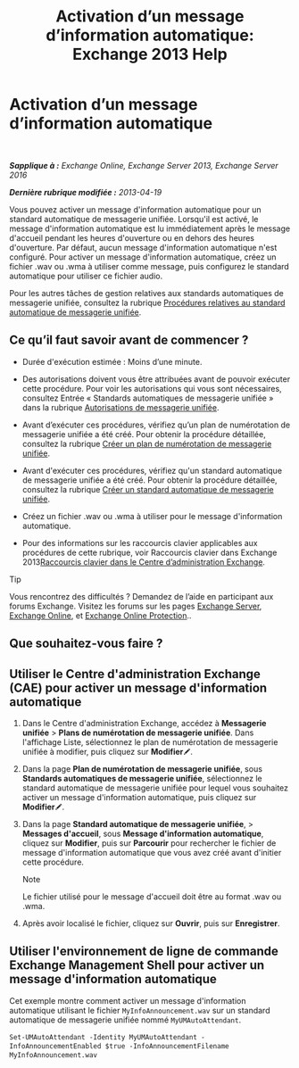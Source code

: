 ﻿---
title: 'Activation d’un message d’information automatique: Exchange 2013 Help'
TOCTitle: Activation d’un message d’information automatique
ms:assetid: 07f6c13e-3781-4127-9321-f0f85f054259
ms:mtpsurl: https://technet.microsoft.com/fr-fr/library/Bb266918(v=EXCHG.150)
ms:contentKeyID: 50555340
ms.date: 05/23/2018
mtps_version: v=EXCHG.150
ms.translationtype: MT
---

# Activation d’un message d’information automatique

 

_**Sapplique à :** Exchange Online, Exchange Server 2013, Exchange Server 2016_

_**Dernière rubrique modifiée :** 2013-04-19_

Vous pouvez activer un message d'information automatique pour un standard automatique de messagerie unifiée. Lorsqu'il est activé, le message d'information automatique est lu immédiatement après le message d'accueil pendant les heures d'ouverture ou en dehors des heures d'ouverture. Par défaut, aucun message d'information automatique n'est configuré. Pour activer un message d'information automatique, créez un fichier .wav ou .wma à utiliser comme message, puis configurez le standard automatique pour utiliser ce fichier audio.

Pour les autres tâches de gestion relatives aux standards automatiques de messagerie unifiée, consultez la rubrique [Procédures relatives au standard automatique de messagerie unifiée](um-auto-attendant-procedures-exchange-2013-help.md).

## Ce qu’il faut savoir avant de commencer ?

  - Durée d'exécution estimée : Moins d’une minute.

  - Des autorisations doivent vous être attribuées avant de pouvoir exécuter cette procédure. Pour voir les autorisations qui vous sont nécessaires, consultez Entrée « Standards automatiques de messagerie unifiée » dans la rubrique [Autorisations de messagerie unifiée](unified-messaging-permissions-exchange-2013-help.md).

  - Avant d’exécuter ces procédures, vérifiez qu’un plan de numérotation de messagerie unifiée a été créé. Pour obtenir la procédure détaillée, consultez la rubrique [Créer un plan de numérotation de messagerie unifiée](create-a-um-dial-plan-exchange-2013-help.md).

  - Avant d'exécuter ces procédures, vérifiez qu'un standard automatique de messagerie unifiée a été créé. Pour obtenir la procédure détaillée, consultez la rubrique [Créer un standard automatique de messagerie unifiée](create-a-um-auto-attendant-exchange-2013-help.md).

  - Créez un fichier .wav ou .wma à utiliser pour le message d'information automatique.

  - Pour des informations sur les raccourcis clavier applicables aux procédures de cette rubrique, voir Raccourcis clavier dans Exchange 2013[Raccourcis clavier dans le Centre d’administration Exchange](keyboard-shortcuts-in-the-exchange-admin-center-exchange-online-protection-help.md).

> [!TIP]
> Vous rencontrez des difficultés ? Demandez de l’aide en participant aux forums Exchange. Visitez les forums sur les pages <a href="https://go.microsoft.com/fwlink/p/?linkid=60612">Exchange Server</a>, <a href="https://go.microsoft.com/fwlink/p/?linkid=267542">Exchange Online</a>, et <a href="https://go.microsoft.com/fwlink/p/?linkid=285351">Exchange Online Protection</a>..


## Que souhaitez-vous faire ?

## Utiliser le Centre d'administration Exchange (CAE) pour activer un message d'information automatique

1.  Dans le Centre d'administration Exchange, accédez à **Messagerie unifiée** \> **Plans de numérotation de messagerie unifiée**. Dans l'affichage Liste, sélectionnez le plan de numérotation de messagerie unifiée à modifier, puis cliquez sur **Modifier**![Icône Modifier](images/Bb124582.6f53ccb2-1f13-4c02-bea0-30690e6ea71d(EXCHG.150).gif "Icône Modifier").

2.  Dans la page **Plan de numérotation de messagerie unifiée**, sous **Standards automatiques de messagerie unifiée**, sélectionnez le standard automatique de messagerie unifiée pour lequel vous souhaitez activer un message d'information automatique, puis cliquez sur **Modifier**![Icône Modifier](images/Bb124582.6f53ccb2-1f13-4c02-bea0-30690e6ea71d(EXCHG.150).gif "Icône Modifier").

3.  Dans la page **Standard automatique de messagerie unifiée**, \> **Messages d'accueil**, sous **Message d'information automatique**, cliquez sur **Modifier**, puis sur **Parcourir** pour rechercher le fichier de message d'information automatique que vous avez créé avant d'initier cette procédure.
    
    > [!NOTE]
    > Le fichier utilisé pour le message d'accueil doit être au format .wav ou .wma.


4.  Après avoir localisé le fichier, cliquez sur **Ouvrir**, puis sur **Enregistrer**.

## Utiliser l'environnement de ligne de commande Exchange Management Shell pour activer un message d'information automatique

Cet exemple montre comment activer un message d'information automatique utilisant le fichier `MyInfoAnnouncement.wav` sur un standard automatique de messagerie unifiée nommé `MyUMAutoAttendant`.

    Set-UMAutoAttendant -Identity MyUMAutoAttendant -InfoAnnouncementEnabled $true -InfoAnnouncementFilename MyInfoAnnouncement.wav

